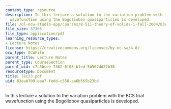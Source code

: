 ```yaml
---
content_type: resource
description: In this lecture a solution to the variation problem with the BCS trial
  wavefunction using the Bogoliobov quasiparticles is developed.
file: /ol-ocw-studio-app/courses/8-511-theory-of-solids-i-fall-2004/83eab709daa7feddc550aa6b565b23bd_lec23.pdf
file_size: 57365
file_type: application/pdf
learning_resource_types:
- Lecture Notes
license: https://creativecommons.org/licenses/by-nc-sa/4.0/
ocw_type: OCWFile
parent_title: Lecture Notes
parent_type: CourseSection
parent_uid: c7c5bcee-7362-6f08-b1ed-5b562dd27b30
resourcetype: Document
title: lec23.pdf
uid: 83eab709-daa7-fedd-c550-aa6b565b23bd
---
```

In this lecture a solution to the variation problem with the BCS trial wavefunction using the Bogoliobov quasiparticles is developed.